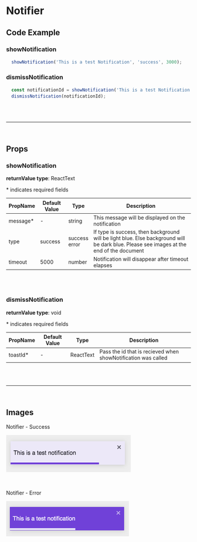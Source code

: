# Notifier

## Code Example

### showNotification

```jsx
  showNotification('This is a test Notification', 'success', 3000);
```

### dismissNotification

```jsx
  const notificationId = showNotification('This is a test Notification', 'success', 3000);
  dismissNotification(notificationId);
```

<br />
<br />

---

<br />

## Props

### showNotification

**returnValue type**: ReactText

\* indicates required fields

|PropName | Default Value | Type | Description |
|---------|---------------|-----------------|-------------|
| message* | - | string | This message will be displayed on the notification |
| type | success | success <br /> error | If type is success, then background will be light blue. Else background will be dark blue. Please see images at the end of the document |
| timeout | 5000 | number | Notification will disappear after timeout elapses |

<br />
<br />

### dismissNotification

**returnValue type**: void

\* indicates required fields

|PropName | Default Value | Type | Description |
|---------|---------------|-----------------|-------------|
| toastId* | - | ReactText | Pass the id that is recieved when showNotification was called |

<br />
<br />

---

<br />

## Images

Notifier - Success

![Notifier Success](README-assets/success-notification.png)

<br />

Notifier - Error

![Notifier Error](README-assets/error-notification.png)

